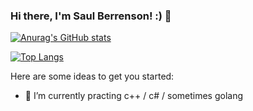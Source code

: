 ### Hi there, I'm Saul Berrenson! :) 👋

[![Anurag's GitHub stats](https://github-readme-stats.vercel.app/api?username=saulberrenson&theme=material-palenight)](https://github.com/anuraghazra/github-readme-stats)

[![Top Langs](https://github-readme-stats.vercel.app/api/top-langs/?username=saulberrenson&layout=compact&theme=material-palenight)](https://github.com/anuraghazra/github-readme-stats)


Here are some ideas to get you started:

- 🌱 I’m currently practing c++ / c# / sometimes golang
